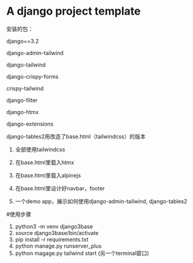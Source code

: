 # A django project template

安装的包：

django==3.2

django-admin-tailwind

django-tailwind

django-crispy-forms

crispy-tailwind

django-filter

django-htmx

django-extensions




django-tables2用改造了base.html（tailwindcss）的版本



1. 全部使用tailwindcss 

2. 在base.html里载入htmx

3. 在base.html里载入alpinejs

4. 在base.html里设计好navbar，footer

5. 一个demo app，展示如何使用django-admin-tailwind, django-tables2

   
#使用步骤
1. python3 -m venv django3base
2. source django3base/bin/activate
3. pip install -r requirements.txt
4. python manage.py runserver_plus
5. python magage.py tailwind start  (另一个terminal窗口)





